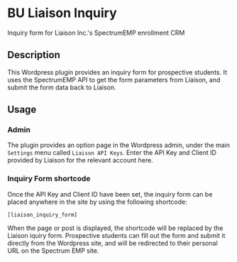 # BU Liaison Inquiry #
Inquiry form for Liaison Inc.'s SpectrumEMP enrollment CRM
## Description
This Wordpress plugin provides an inquiry form for prospective students.  It uses the SpectrumEMP API to get the form parameters from Liaison, and submit the form data back to Liaison.
## Usage
### Admin
The plugin provides an option page in the Wordpress admin, under the main `Settings` menu called `Liaison API Keys`.  Enter the API Key and Client ID provided by Liaison for the relevant account here.
### Inquiry Form shortcode
Once the API Key and Client ID have been set, the inquiry form can be placed anywhere in the site by using the following shortcode:

`[liaison_inquiry_form]`

When the page or post is displayed, the shortcode will be replaced by the Liaison iquiry form.  Prospective students can fill out the form and submit it directly from the Wordpress site, and will be redirected to their personal URL on the Spectrum EMP site.